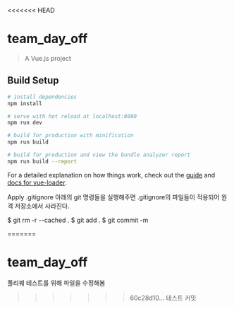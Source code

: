 <<<<<<< HEAD

# team_day_off

> A Vue.js project

## Build Setup

``` bash
# install dependencies
npm install

# serve with hot reload at localhost:8080
npm run dev

# build for production with minification
npm run build

# build for production and view the bundle analyzer report
npm run build --report
```

For a detailed explanation on how things work, check out the [guide](http://vuejs-templates.github.io/webpack/) and [docs for vue-loader](http://vuejs.github.io/vue-loader).


Apply .gitignore
아래의 git 명령들을 실행해주면 .gitignore의 파일들이 적용되어 원격 저장소에서 사라진다.

$ git rm -r --cached .
$ git add .
$ git commit -m

=======
# team_day_off

풀리퀘 테스트를 위해 파일을 수정해봄
>>>>>>> 60c28d10... 테스트 커밋
